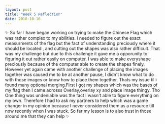 ```yaml
---
layout: post
title: "Week 5 Reflection"
date: 2018-10-16
---
```

:sparkles: So far I have began working on trying to make the Chinese Flag which was rather complex to my abilities. I needed to figure out the exact measurments of the flag but the fact of understanding preciously where it should be located , and cutting out the shapes was also rather difficult. That was my challenge but due to this challenge it gave me a opporunity to figuring it out rather easily on computer, I was able to make everyshape preciously because of the computer able to create the shapes finely. However yet again came with another challenge of placing the images together was caused me to be at another pause, I didn't know what to do with those images or know how to place them together. Thats my issue til i found many optional merging.First I got my shapes which was the bases of my flag then I came acrosss Overlay,overlay xy and place image thingy. Tho One thing was undeniable was the fact I wasn't able to figure everything on my own. Therefore I had to ask my partners to help which was a game changer in my opinion because I never considered them as a resource till now recently when I was stuck. So far my lesson is to also trust in those around me that they can help :sparkles:

